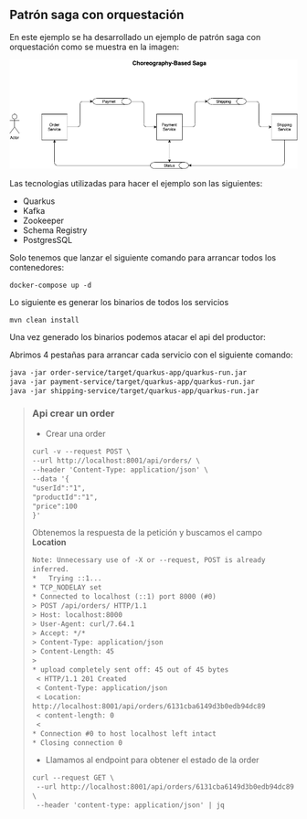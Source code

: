## Patrón saga con orquestación

En este ejemplo se ha desarrollado un ejemplo de patrón saga con orquestación como se muestra en la imagen:

![Diagrama](./images/diagrama.png)

Las tecnologias utilizadas para hacer el ejemplo son las siguientes:

- Quarkus
- Kafka
- Zookeeper
- Schema Registry
- PostgresSQL

Solo tenemos que lanzar el siguiente comando para arrancar todos los contenedores:

```shell script
docker-compose up -d
```

Lo siguiente es generar los binarios de todos los servicios

```shell script
mvn clean install
```

Una vez generado los binarios podemos atacar el api del productor:

Abrimos 4 pestañas para arrancar cada servicio con el siguiente comando:

```
java -jar order-service/target/quarkus-app/quarkus-run.jar
java -jar payment-service/target/quarkus-app/quarkus-run.jar
java -jar shipping-service/target/quarkus-app/quarkus-run.jar
```

> ### Api crear un order
>
> - Crear una order
>
>```shell script
>curl -v --request POST \
>--url http://localhost:8001/api/orders/ \
>--header 'Content-Type: application/json' \
>--data '{
>"userId":"1",
>"productId":"1",
>"price":100
>}'
>```
>Obtenemos la respuesta de la petición y buscamos el campo **Location**
>```
>Note: Unnecessary use of -X or --request, POST is already inferred.
>*   Trying ::1...
>* TCP_NODELAY set
>* Connected to localhost (::1) port 8000 (#0)
>> POST /api/orders/ HTTP/1.1
>> Host: localhost:8000
>> User-Agent: curl/7.64.1
>> Accept: */*
>> Content-Type: application/json
>> Content-Length: 45
>>
>* upload completely sent off: 45 out of 45 bytes
>  < HTTP/1.1 201 Created
>  < Content-Type: application/json
>  < Location: http://localhost:8001/api/orders/6131cba6149d3b0edb94dc89
>  < content-length: 0
>  <
>* Connection #0 to host localhost left intact
>* Closing connection 0
>```
>
> - Llamamos al endpoint para obtener el estado de la order
>
>```shell script
>curl --request GET \
>  --url http://localhost:8001/api/orders/6131cba6149d3b0edb94dc89 \
>  --header 'content-type: application/json' | jq
>```